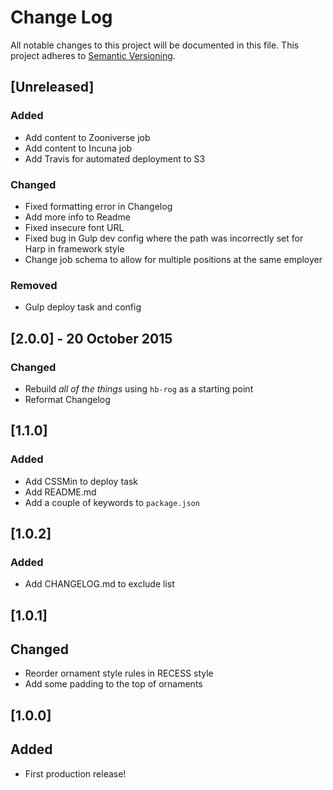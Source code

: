 # Change Log

All notable changes to this project will be documented in this file. This project adheres to [Semantic Versioning](http://semver.org/).

## [Unreleased]

### Added

* Add content to Zooniverse job
* Add content to Incuna job
* Add Travis for automated deployment to S3

### Changed

* Fixed formatting error in Changelog
* Add more info to Readme
* Fixed insecure font URL
* Fixed bug in Gulp dev config where the path was incorrectly set for Harp in framework style
* Change job schema to allow for multiple positions at the same employer

### Removed

* Gulp deploy task and config

## [2.0.0] - 20 October 2015

### Changed

* Rebuild *all of the things* using `hb-rog` as a starting point
* Reformat Changelog

## [1.1.0]

### Added

* Add CSSMin to deploy task
* Add README.md
* Add a couple of keywords to `package.json`

## [1.0.2]

### Added

* Add CHANGELOG.md to exclude list

## [1.0.1]

## Changed

* Reorder ornament style rules in RECESS style
* Add some padding to the top of ornaments

## [1.0.0]

## Added

* First production release!
